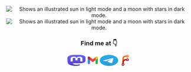<div>
  <p align="center">
    <picture>
    <source media="(prefers-color-scheme: dark)" srcset="https://github-readme-stats.vercel.app/api?username=xinyangli&theme=dracula&count_private=true&show_icons=true&include_all_commits=true">
    <source media="(prefers-color-scheme: light)" srcset="https://github-readme-stats.vercel.app/api?username=xinyangli&theme=swift&count_private=true&show_icons=true&include_all_commits=true">
    <img alt="Shows an illustrated sun in light mode and a moon with stars in dark mode." src="https://user-images.githubusercontent.com/25423296/163456779-a8556205-d0a5-45e2-ac17-42d089e3c3f8.png" height="184px">
    </picture>
    <picture>
    <source media="(prefers-color-scheme: dark)" srcset="https://github-readme-stats.vercel.app/api/top-langs/?username=xinyangli&theme=dracula&layout=compact&langs_count=8&include_all_commits=true">
    <source media="(prefers-color-scheme: light)" srcset="https://github-readme-stats.vercel.app/api/top-langs/?username=xinyangli&theme=swift&layout=compact&langs_count=8&include_all_commits=true">
    <img alt="Shows an illustrated sun in light mode and a moon with stars in dark mode." src="https://user-images.githubusercontent.com/25423296/163456779-a8556205-d0a5-45e2-ac17-42d089e3c3f8.png" height="184px">
    </picture>
  </p>
</div>

<h3 align="center">Find me at 👇</h3>
<p align="center">
  <a href="https://xinyang.life/@me"><img src="./assets/mastodon.svg" height=30px width=50px/></a>
  <a href="mailto:lixinyang411@gmail.com"><img src="./assets/gmail.png" height=30px width=30px/></a>
  <a href="https://t.me/xinyang_li"><img src="./assets/telegram.svg" height=30px width=50px/></a>
  <a href="https://git.xinyang.life/"><img src="./assets/forgejo.svg" height=30px width=30px/></a>
</p>
